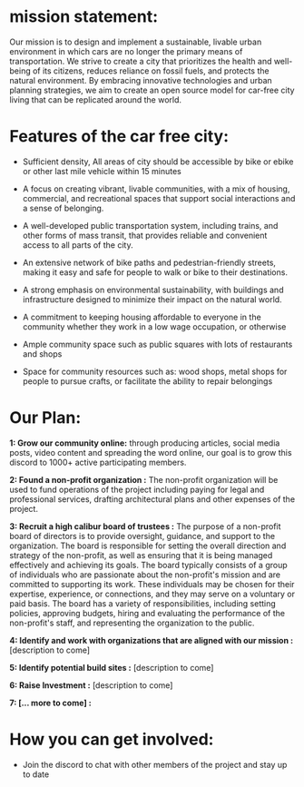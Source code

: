 # mission statement:
Our mission is to design and implement a sustainable, livable urban environment in which cars are no longer the primary means of transportation. We strive to create a city that prioritizes the health and well-being of its citizens, reduces reliance on fossil fuels, and protects the natural environment. By embracing innovative technologies and urban planning strategies, we aim to create an open source model for car-free city living that can be replicated around the world.

# Features of the car free city:

* Sufficient density, All areas of city should be accessible by bike or ebike or other last mile vehicle within 15 minutes

* A focus on creating vibrant, livable communities, with a mix of housing, commercial, and recreational spaces that support social interactions and a sense of belonging.

* A well-developed public transportation system, including trains, and other forms of mass transit, that provides reliable and convenient access to all parts of the city.

* An extensive network of bike paths and pedestrian-friendly streets, making it easy and safe for people to walk or bike to their destinations.

* A strong emphasis on environmental sustainability, with buildings and infrastructure designed to minimize their impact on the natural world.

* A commitment to keeping housing affordable to everyone in the community whether they work in a low wage occupation, or otherwise

* Ample community space such as public squares with lots of restaurants and shops

* Space for community resources such as: wood shops, metal shops for people to pursue crafts, or facilitate the ability to repair belongings


# Our Plan:

**1: Grow our community online:** through producing articles, social media posts, video content and spreading the word online, our goal is to grow this discord to 1000+ active participating members. 

**2: Found a non-profit organization :** The non-profit organization will be used to fund operations of the project including paying for legal and professional services, drafting architectural plans and other expenses of the project. 

**3: Recruit a high calibur board of trustees :**  The purpose of a non-profit board of directors is to provide oversight, guidance, and support to the organization. The board is responsible for setting the overall direction and strategy of the non-profit, as well as ensuring that it is being managed effectively and achieving its goals. The board typically consists of a group of individuals who are passionate about the non-profit's mission and are committed to supporting its work. These individuals may be chosen for their expertise, experience, or connections, and they may serve on a voluntary or paid basis. The board has a variety of responsibilities, including setting policies, approving budgets, hiring and evaluating the performance of the non-profit's staff, and representing the organization to the public.

**4: Identify and work with organizations that are aligned with our mission :** 
[description to come]

**5: Identify potential build sites :**
[description to come]

**6: Raise Investment  :**
[description to come]

**7: [... more to come]  :**


# How you can get involved:

* Join the discord to chat with other members of the project and stay up to date 


